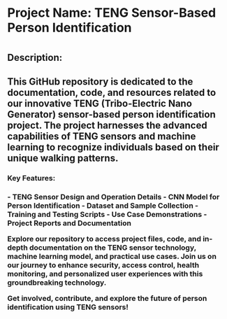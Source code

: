 <h1>Project Name: TENG Sensor-Based Person Identification<h1/>

<h2>Description:<h2/>
<p>This GitHub repository is dedicated to the documentation, code, and resources related to our innovative TENG (Tribo-Electric Nano Generator) sensor-based person identification project. The project harnesses the advanced capabilities of TENG sensors and machine learning to recognize individuals based on their unique walking patterns.<p/>

<h3>Key Features:<h3/><p>
- TENG Sensor Design and Operation Details
- CNN Model for Person Identification
- Dataset and Sample Collection
- Training and Testing Scripts
- Use Case Demonstrations
- Project Reports and Documentation</p>

<p>Explore our repository to access project files, code, and in-depth documentation on the TENG sensor technology, machine learning model, and practical use cases. Join us on our journey to enhance security, access control, health monitoring, and personalized user experiences with this groundbreaking technology.

Get involved, contribute, and explore the future of person identification using TENG sensors!<p/>


